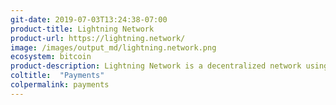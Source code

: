 ```yaml
---
git-date: 2019-07-03T13:24:38-07:00
product-title: Lightning Network
product-url: https://lightning.network/
image: /images/output_md/lightning.network.png
ecosystem: bitcoin
product-description: Lightning Network is a decentralized network using smart contract functionality in the blockchain to enable instant payments across a network of participants.
coltitle:  "Payments"
colpermalink: payments
---
```


